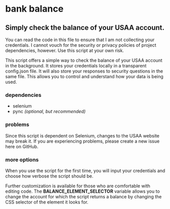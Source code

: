 # bank balance

## Simply check the balance of your USAA account.

You can read the code in this file to ensure that I am not collecting your credentials. I cannot vouch for the security or privacy policies of project dependencies, however. Use this script at your own risk.

This script offers a simple way to check the balance of your USAA account in the background. It stores your credentials locally in a transparent config.json file. It will also store your responses to security questions in the same file. This allows you to control and understand how your data is being used.

### dependencies
- selenium
- pync _(optional, but recommended)_

### problems

Since this script is dependent on Selenium, changes to the USAA website may break it. If you are experiencing problems, please create a new issue here on GitHub.

### more options

When you use the script for the first time, you will input your credentials and choose how verbose the script should be.

Further customization is available for those who are comfortable with editing code. The __BALANCE_ELEMENT_SELECTOR__ variable allows you to change the account for which the script returns a balance by changing the CSS selector of the element it looks for.
